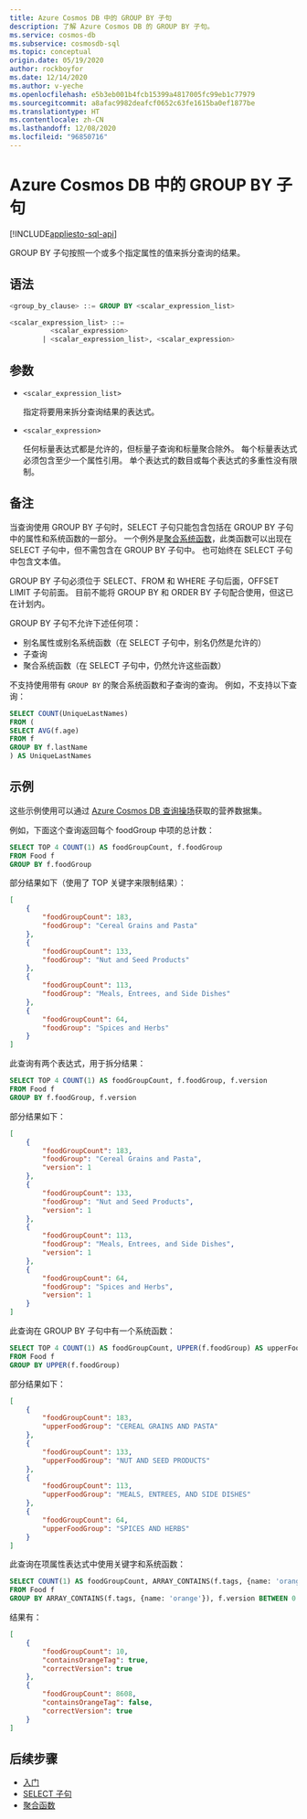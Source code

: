 ```yaml
---
title: Azure Cosmos DB 中的 GROUP BY 子句
description: 了解 Azure Cosmos DB 的 GROUP BY 子句。
ms.service: cosmos-db
ms.subservice: cosmosdb-sql
ms.topic: conceptual
origin.date: 05/19/2020
author: rockboyfor
ms.date: 12/14/2020
ms.author: v-yeche
ms.openlocfilehash: e5b3eb001b4fcb15399a4817005fc99eb1c77979
ms.sourcegitcommit: a8afac9982deafcf0652c63fe1615ba0ef1877be
ms.translationtype: HT
ms.contentlocale: zh-CN
ms.lasthandoff: 12/08/2020
ms.locfileid: "96850716"
---
```

# <a name="group-by-clause-in-azure-cosmos-db"></a>Azure Cosmos DB 中的 GROUP BY 子句
[!INCLUDE[appliesto-sql-api](includes/appliesto-sql-api.md)]

GROUP BY 子句按照一个或多个指定属性的值来拆分查询的结果。

## <a name="syntax"></a>语法

```sql  
<group_by_clause> ::= GROUP BY <scalar_expression_list>

<scalar_expression_list> ::=
          <scalar_expression>
        | <scalar_expression_list>, <scalar_expression>
```  

## <a name="arguments"></a>参数

- `<scalar_expression_list>`

    指定将要用来拆分查询结果的表达式。

- `<scalar_expression>`

    任何标量表达式都是允许的，但标量子查询和标量聚合除外。 每个标量表达式必须包含至少一个属性引用。 单个表达式的数目或每个表达式的多重性没有限制。

## <a name="remarks"></a>备注

当查询使用 GROUP BY 子句时，SELECT 子句只能包含包括在 GROUP BY 子句中的属性和系统函数的一部分。 一个例外是[聚合系统函数](sql-query-aggregates.md)，此类函数可以出现在 SELECT 子句中，但不需包含在 GROUP BY 子句中。 也可始终在 SELECT 子句中包含文本值。

GROUP BY 子句必须位于 SELECT、FROM 和 WHERE 子句后面，OFFSET LIMIT 子句前面。 目前不能将 GROUP BY 和 ORDER BY 子句配合使用，但这已在计划内。

GROUP BY 子句不允许下述任何项：

- 别名属性或别名系统函数（在 SELECT 子句中，别名仍然是允许的）
- 子查询
- 聚合系统函数（在 SELECT 子句中，仍然允许这些函数）

不支持使用带有 `GROUP BY` 的聚合系统函数和子查询的查询。 例如，不支持以下查询：

```sql
SELECT COUNT(UniqueLastNames)
FROM (
SELECT AVG(f.age)
FROM f
GROUP BY f.lastName
) AS UniqueLastNames
```

## <a name="examples"></a>示例

这些示例使用可以通过 [Azure Cosmos DB 查询操场](https://www.documentdb.com/sql/demo)获取的营养数据集。

例如，下面这个查询返回每个 foodGroup 中项的总计数：

```sql
SELECT TOP 4 COUNT(1) AS foodGroupCount, f.foodGroup
FROM Food f
GROUP BY f.foodGroup
```

部分结果如下（使用了 TOP 关键字来限制结果）：

```json
[
    {
        "foodGroupCount": 183,
        "foodGroup": "Cereal Grains and Pasta"
    },
    {
        "foodGroupCount": 133,
        "foodGroup": "Nut and Seed Products"
    },
    {
        "foodGroupCount": 113,
        "foodGroup": "Meals, Entrees, and Side Dishes"
    },
    {
        "foodGroupCount": 64,
        "foodGroup": "Spices and Herbs"
    }
]
```

此查询有两个表达式，用于拆分结果：

```sql
SELECT TOP 4 COUNT(1) AS foodGroupCount, f.foodGroup, f.version
FROM Food f
GROUP BY f.foodGroup, f.version
```

部分结果如下：

```json
[
    {
        "foodGroupCount": 183,
        "foodGroup": "Cereal Grains and Pasta",
        "version": 1
    },
    {
        "foodGroupCount": 133,
        "foodGroup": "Nut and Seed Products",
        "version": 1
    },
    {
        "foodGroupCount": 113,
        "foodGroup": "Meals, Entrees, and Side Dishes",
        "version": 1
    },
    {
        "foodGroupCount": 64,
        "foodGroup": "Spices and Herbs",
        "version": 1
    }
]
```

此查询在 GROUP BY 子句中有一个系统函数：

```sql
SELECT TOP 4 COUNT(1) AS foodGroupCount, UPPER(f.foodGroup) AS upperFoodGroup
FROM Food f
GROUP BY UPPER(f.foodGroup)
```

部分结果如下：

```json
[
    {
        "foodGroupCount": 183,
        "upperFoodGroup": "CEREAL GRAINS AND PASTA"
    },
    {
        "foodGroupCount": 133,
        "upperFoodGroup": "NUT AND SEED PRODUCTS"
    },
    {
        "foodGroupCount": 113,
        "upperFoodGroup": "MEALS, ENTREES, AND SIDE DISHES"
    },
    {
        "foodGroupCount": 64,
        "upperFoodGroup": "SPICES AND HERBS"
    }
]
```

此查询在项属性表达式中使用关键字和系统函数：

```sql
SELECT COUNT(1) AS foodGroupCount, ARRAY_CONTAINS(f.tags, {name: 'orange'}) AS containsOrangeTag,  f.version BETWEEN 0 AND 2 AS correctVersion
FROM Food f
GROUP BY ARRAY_CONTAINS(f.tags, {name: 'orange'}), f.version BETWEEN 0 AND 2
```

结果有：

```json
[
    {
        "foodGroupCount": 10,
        "containsOrangeTag": true,
        "correctVersion": true
    },
    {
        "foodGroupCount": 8608,
        "containsOrangeTag": false,
        "correctVersion": true
    }
]
```

## <a name="next-steps"></a>后续步骤

- [入门](sql-query-getting-started.md)
- [SELECT 子句](sql-query-select.md)
- [聚合函数](sql-query-aggregates.md)

<!-- Update_Description: update meta properties, wording update, update link -->